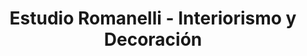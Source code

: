 ---
title: "Estudio Romanelli - Interiorismo y Decoración"
url: /barcelona/estudio-romanelli-interiorismo-y-decoracion/
shop: Raumausstattung
---